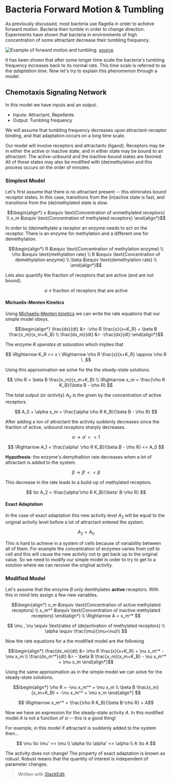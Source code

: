 
# Bacteria Forward Motion & Tumbling

As previously discussed, most bacteria use flagella in order to achieve forward motion. Bacteria then tumble in order to change direction. Experiments have shown that bacteria in environments of high concentration of some attractant decrease their tumbling frequency.

![Example of forward motion and tumbling.](https://uscigem2012.files.wordpress.com/2012/07/bacteria_one_flagella3.gif?w=960)
[source](http://2012.igem.org/Team:USC/Project1)

It has been shown that after some longer time scale the bacteria's tumbling frequency increases back to its normal rate. This time scale is referred to as the *adaptation time*. Now let's try to explain this phenomenon through a model.

## Chemotaxis Signaling Network

In this model we have inputs and an output.

- Inputs: Attractant, Repellents
- Output: Tumbling frequency

We will assume that tumbling frequency decreases upon attractant-receptor binding, and that adaptation occurs on a long time scale.

Our model will involve receptors and attractants (ligand). Receptors may be in either the active or inactive state, and in either state may be bound to an attractant. The active-unbound and the inactive-bound states are favored. All of these states may also be modified with (de)methylation and this process occurs on the order of minutes.

### Simplest Model

Let's first assume that there is no attractant present -- this eliminates bound receptor states. In this case, transitions from the (in)active state is fast, and transitions from the (de)methylated state is slow.

$$\begin{align*}
x &\equiv \text{Concentration of unmethylated receptors} \\
x_m &\equiv \text{Concentration of methylated receptors}
\end{align*}$$

In order to (de)methylate a receptor an enzyme needs to act on the receptor. There is an enzyme for methylation and a different one for demethylation.

$$\begin{align*}
R &\equiv \text{Concentration of methylation enzyme} \\
\rho &\equiv \text{methylation rate} \\
B &\equiv \text{Concentration of demethylation enzyme} \\
\beta &\equiv \text{demethylation rate} \\
\end{align*}$$

Lets also quantify the fraction of receptors that are active (and are not bound).

$$ \alpha \equiv \text{fraction of receptors that are active} $$

#### Michaelis-Menten Kinetics

Using [Michaelis–Menten kinetics](https://en.wikipedia.org/wiki/Michaelis%E2%80%93Menten_kinetics) we can write the rate equations that our simple model obeys.

$$\begin{align*}
\frac{dx}{dt} &= -\rho R \frac{x}{x+K_R} + \beta B \frac{x_m}{x_m+K_B} \\
\frac{dx_m}{dt} &= -\frac{dx}{dt}
\end{align*}$$

The enzyme $R$ *operates at saturation* which implies that

$$ \Rightarrow K_R << x  \  \Rightarrow \rho R  \frac{x}{x+K_R} \approx \rho R \ .$$

Using this approximation we solve for the the steady-state solutions.

$$
\rho R = \beta B \frac{x_m}{x_m+K_B}  \\  \Rightarrow x_m = \frac{\rho R K_B}{\beta B - \rho R}
$$

The total output (or *activity*) $A_0$ is the given by the concentration of active receptors.

$$ A_0 = \alpha x_m = \frac{\alpha \rho R K_B}{\beta B - \rho R} $$

After adding a ton of attractant the activity suddenly decreases since the fraction of active, unbound receptors sharply decreases.

$$ \alpha \to \alpha' << 1 $$

$$ \Rightarrow A_1 =  \frac{\alpha' \rho R K_B}{\beta B - \rho R} << A_0 $$

**Hypothesis**: the enzyme's demythaltion rate decreases when a lot of attractant is added to the system.

$$ \beta \to \beta' <<\beta $$

This decrease in the rate leads to a build-up of methylated receptors.

$$ \to A_2 = \frac{\alpha'\rho R K_B}{\beta' B-\rho R} $$

#### Exact Adaptation

In the case of exact adaptation this new activity level $A_2$ will be equal to the original activity level before a lot of attractant entered the system.

$$ A_2 = A_0 $$

This is hard to achieve in a system of cells because of variability between all of them. For example the concentration of enzymes varies from cell to cell and this will cause the new activity not to get back up to the original value. So we need to modify our simple model in order to try to get to a solution where we can recover the original activity.

### Modified Model

Let's assume that the enzyme $B$ only demthylates **active** receptors. With this in mind lets assign a few new variables.

$$\begin{align*}
x_m &\equiv \text{Concentration of active methylated receptors} \\
x_m^* &\equiv \text{Concentration of inactive methylated receptors} \end{align*} \\
\Rightarrow A = x_m^*
$$

$$
\mu , \nu \equiv \text{rates of (de)activation of methylated receptors} \\
\alpha \equiv \frac{\mu}{\mu+\nu}\\ 
$$

Now the rate equations for a the modified model are the following

$$\begin{align*}
\frac{dx_m}{dt} &=  \rho R \frac{x}{x+K_R} + \nu x_m^* - \mu x_m \\
 \frac{dx_m^*}{dt} &= - \beta B \frac{x_m}{x_m+K_B} - \nu x_m^* + \mu x_m
\end{align*}$$
 
 Using the same approximation as in the simple model we can solve for the steady-state solutions.

$$\begin{align*}
\rho R = -\nu x_m^* + \mu x_m \\
\beta B \frac{x_m}{x_m+K_B} = -\nu x_m^* + \mu x_m \end{align*}
$$

$$ \Rightarrow x_m^* = \frac{\rho R K_B}{\beta B-\rho R} = A$$

Now we have an expression for the steady-state activity $A$. In this modified model $A$ is not a function of $\alpha$ -- this is a good thing!

For example, in this model if attractant is suddenly added to the system then...

$$
\mu \to \mu' << \mu \\ \alpha \to \alpha' << \alpha \\
A \to A
$$

The activity does not change! The property of exact adaptation is known as *robust*. Robust means that the quantity of interest is independent of parameter changes.

> Written with [StackEdit](https://stackedit.io/).
